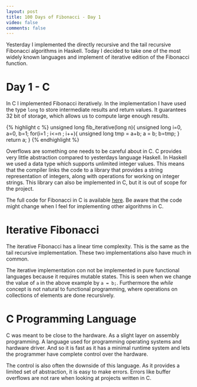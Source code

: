 ```yaml
---
layout: post
title: 100 Days of Fibonacci - Day 1
video: false
comments: false
---
```


Yesterday I implemented the directly recursive and the tail recursive Fibonacci
algorithms in Haskell. Today I decided to take one of the most widely known
languages and implement of iterative edition of the Fibonacci function.

# Day 1 - C
In C I implemented Fibonacci iteratively. In the implementation I have used 
the type `long` to store intermediate results and return values. It
guarantees 32 bit of storage, which allows us to compute large enough results.

{% highlight c %}
unsigned long fib_iterative(long n){
    unsigned long i=0, a=0, b=1;
    for(i=1 ; i<=n ; i++){
        unsigned long tmp = a+b;
        a = b;
        b=tmp;
    }
    return a;
}
{% endhighlight %}

Overflows are something one needs to be careful about in C. C provides
very little abstraction compared to yesterdays language Haskell. In
Haskell we used a data type which supports unlimited integer values.
This means that the compiler links the code to a library that provides
a string representation of integers, along with operations for working
on integer strings.
This library can also be implemented in C, but it is out of scope for
the project.

The full code for Fibonacci in C is available 
[here](https://github.com/madsbuch/snippets/blob/master/fibonacci/fib.c).
Be aware that the code might change when I feel for implementing other
algorithms in C.

# Iterative Fibonacci
The iterative Fibonacci has a linear time complexity. This is the same
as the tail recursive implementation. These two implementations also
have much in common.

The iterative implementation con not be implemented in pure
functional languages because it requires mutable states.
This is seen when we change the value of `a` in the
above example by `a = b;`. Furthermore the _while_ concept is not natural to
functional programming, where operations on collections of elements
are done recursively.

# C Programming Language
C was meant to be close to the hardware. As a slight layer
on assembly programming. A language used for programming operating
systems and hardware driver. And so it is fast as it has a minimal
runtime system and lets the programmer have complete control over
the hardware.

The control is also often the downside of this language. As it provides
a limited set of abstraction, it is easy to make errors. Errors like
buffer overflows are not rare when looking at projects written in C.

